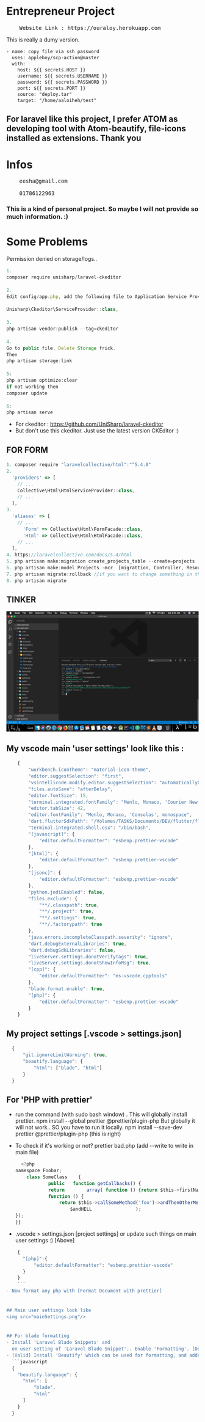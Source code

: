 # Entrepreneur Project
<pre>
	Website Link : https://ouraloy.herokuapp.com
</pre>
This is really a dumy version.


    - name: copy file via ssh password
      uses: appleboy/scp-action@master
      with:
        host: ${{ secrets.HOST }}
        username: ${{ secrets.USERNAME }}
        password: ${{ secrets.PASSWORD }}
        port: ${{ secrets.PORT }}
        source: "deploy.tar"
        target: "/home/aaloiheh/test"

        
## For laravel like this project, I prefer ATOM as developing tool with Atom-beautify, file-icons installed as extensions. Thank you

# Infos
<pre>
	eesha@gmail.com <br>
	01786122963
</pre>

### This is a kind of personal project. So maybe I will not provide so much information. :)

# Some Problems
Permission denied on storage/logs..

```javascript
1.
composer require unisharp/laravel-ckeditor

2.
Edit config/app.php, add the following file to Application Service Providers section.

Unisharp\Ckeditor\ServiceProvider::class,

3.
php artisan vendor:publish --tag=ckeditor

4.
Go to public file. Delete Storage frick.
Then
php artisan storage:link

5:
php artisan optimize:clear
if not working then
composer update

6:
php artisan serve

```
- For ckeditor : https://github.com/UniSharp/laravel-ckeditor
- But don't use this ckeditor. Just use the latest version CKEditor :)


## FOR FORM
```javascript
1. composer require "laravelcollective/html":"^5.4.0"
2.
  'providers' => [
    // ...
    Collective\Html\HtmlServiceProvider::class,
    // ...
  ],
3.
  'aliases' => [
    // ...
      'Form' => Collective\Html\FormFacade::class,
      'Html' => Collective\Html\HtmlFacade::class,
    // ...
  ],
4. https://laravelcollective.com/docs/5.4/html
5. php artisan make:migration create_projects_table --create=projects
6. php artisan make:model Projects -mcr  [migrattion, Controller, Resource]
7. php artisan migrate:rollback //if you want to change something in the table
8. php artisan migrate

```

## TINKER
<img src="TINKER.png"/>

## My vscode main 'user settings' look like this :
  ```javascript
      {
          "workbench.iconTheme": "material-icon-theme",
          "editor.suggestSelection": "first",
          "vsintellicode.modify.editor.suggestSelection": "automaticallyOverrodeDefaultValue",
          "files.autoSave": "afterDelay",
          "editor.fontSize": 15,
          "terminal.integrated.fontFamily": "Menlo, Monaco, 'Courier New', monospace",
          "editor.tabSize": 42,
          "editor.fontFamily": "Menlo, Monaco, 'Consolas', monospace",
          "dart.flutterSdkPath": "/Volumes/TASKS/Documents/DEV/flutter/flutter",
          "terminal.integrated.shell.osx": "/bin/bash",
          "[javascript]": {
              "editor.defaultFormatter": "esbenp.prettier-vscode"
          },
          "[html]": {
              "editor.defaultFormatter": "esbenp.prettier-vscode"
          },
          "[jsonc]": {
              "editor.defaultFormatter": "esbenp.prettier-vscode"
          },
          "python.jediEnabled": false,
          "files.exclude": {
              "**/.classpath": true,
              "**/.project": true,
              "**/.settings": true,
              "**/.factorypath": true
          },
          "java.errors.incompleteClasspath.severity": "ignore",
          "dart.debugExternalLibraries": true,
          "dart.debugSdkLibraries": false,
          "liveServer.settings.donotVerifyTags": true,
          "liveServer.settings.donotShowInfoMsg": true,
          "[cpp]": {
              "editor.defaultFormatter": "ms-vscode.cpptools"
          },
          "blade.format.enable": true,
          "[php]": {
              "editor.defaultFormatter": "esbenp.prettier-vscode"
          }
      }
```

## My project settings [.vscode > settings.json]
  ```javascript
    {
        "git.ignoreLimitWarning": true,
        "beautify.language": {
            "html": ["blade", "html"]
        }
    }
  ```


## For 'PHP with prettier'
- run the command (with sudo bash window) . This will globally install prettier.
  npm install --global prettier @prettier/plugin-php
  But globally it will not work.. SO you have to run it locally.
  npm install --save-dev prettier @prettier/plugin-php (this is right)
- To check if it's working or not?
  prettier bad.php (add --write to write in main file)

    ```javascript
      <?php
    namespace Foobar;
        class SomeClass    {
                public   function getCallbacks() {
                return        array( function () {return $this->firstName;},
                function () {
                    return $this->callSomeMethod('foo')->andThenOtherMethod( Bar::withSome("arguments"),
                        $andHELL                );
    });
    }}
    ```
- .vscode > settings.json [project settings]
  or update such things on main user settings :) [Above]
```javascript
    {
      "[php]":{
          "editor.defaultFormatter": "esbenp.prettier-vscode"
      }
    }
    ```
- Now format any php with [Format Document with prettier]


## Main user settings look like
<img src="mainSettings.png"/>


## For blade formatting
- Install 'Laravel Blade Snippets' and
  on user setting of 'Laravel Blade Snippet'.. Enable 'Formatting'. [Deprecated]
- [Valid] Install 'Beautify' which can be used for formatting, and added these lines into 'project settings',
  ```javascript
  {
    "beautify.language": {
      "html": [
          "blade",
          "html"
      ]
    }
  }

  ```
